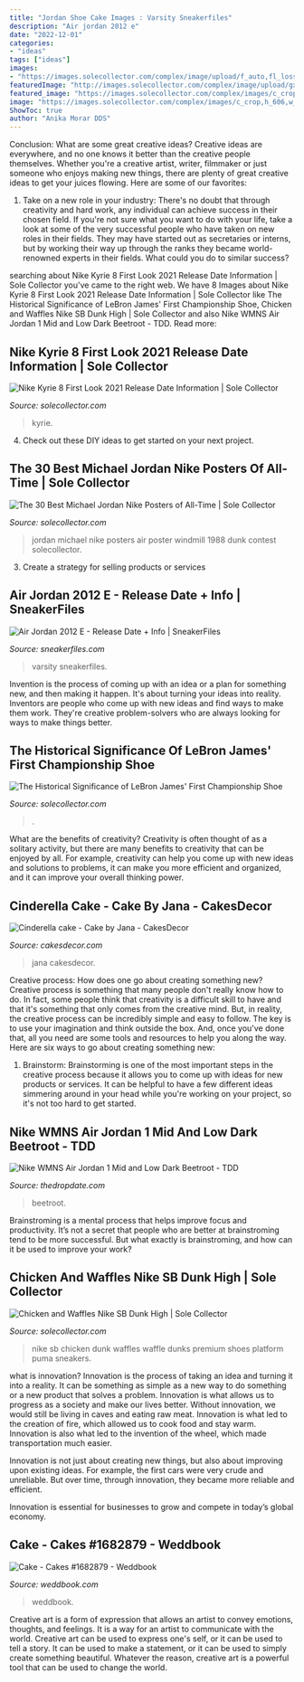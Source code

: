 ```yaml
---
title: "Jordan Shoe Cake Images : Varsity Sneakerfiles"
description: "Air jordan 2012 e"
date: "2022-12-01"
categories:
- "ideas"
tags: ["ideas"]
images:
- "https://images.solecollector.com/complex/image/upload/f_auto,fl_lossy,q_auto,w_1200/h6libx9smwz4edgz7dfb"
featuredImage: "http://images.solecollector.com/complex/image/upload/gxm3bjrqshfyrpj1vmle.jpg"
featured_image: "https://images.solecollector.com/complex/images/c_crop,h_606,w_1077,x_3,y_740/f_auto,fl_lossy,q_auto,w_1200/nb7kh4wrdmpjheaxie8b/nike-kyrie-8-kyrie-irving.jpg"
image: "https://images.solecollector.com/complex/images/c_crop,h_606,w_1077,x_3,y_740/f_auto,fl_lossy,q_auto,w_1200/nb7kh4wrdmpjheaxie8b/nike-kyrie-8-kyrie-irving.jpg"
ShowToc: true
author: "Anika Morar DDS"
---
```



Conclusion: What are some great creative ideas?
Creative ideas are everywhere, and no one knows it better than the creative people themselves. Whether you're a creative artist, writer, filmmaker or just someone who enjoys making new things, there are plenty of great creative ideas to get your juices flowing. Here are some of our favorites: 
1. Take on a new role in your industry: There's no doubt that through creativity and hard work, any individual can achieve success in their chosen field. If you're not sure what you want to do with your life, take a look at some of the very successful people who have taken on new roles in their fields. They may have started out as secretaries or interns, but by working their way up through the ranks they became world-renowned experts in their fields. What could you do to similar success? 


	

		
searching about Nike Kyrie 8 First Look 2021 Release Date Information | Sole Collector you've came to the right web. We have 8 Images about Nike Kyrie 8 First Look 2021 Release Date Information | Sole Collector like The Historical Significance of LeBron James&#039; First Championship Shoe, Chicken and Waffles Nike SB Dunk High | Sole Collector and also Nike WMNS Air Jordan 1 Mid and Low Dark Beetroot - TDD. Read more:
		
    
## Nike Kyrie 8 First Look 2021 Release Date Information | Sole Collector

<img loading=lazy src="https://images.solecollector.com/complex/images/c_crop,h_606,w_1077,x_3,y_740/f_auto,fl_lossy,q_auto,w_1200/nb7kh4wrdmpjheaxie8b/nike-kyrie-8-kyrie-irving.jpg" onerror="this.onerror=null;this.src='https://tse3.mm.bing.net/th?id=OIP.oWKdme9t8A1BeE-qhOhzTQHaEK&amp;pid=15.1';" alt="Nike Kyrie 8 First Look 2021 Release Date Information | Sole Collector">

_Source: solecollector.com_

>kyrie. 

	

4. Check out these DIY ideas to get started on your next project.

    
## The 30 Best Michael Jordan Nike Posters Of All-Time | Sole Collector

<img loading=lazy src="http://images.solecollector.com/complex/image/upload/gxm3bjrqshfyrpj1vmle.jpg" onerror="this.onerror=null;this.src='https://tse3.mm.bing.net/th?id=OIP.tg0zPX7pqw0zaHNNU1ePxgHaKm&amp;pid=15.1';" alt="The 30 Best Michael Jordan Nike Posters of All-Time | Sole Collector">

_Source: solecollector.com_

>jordan michael nike posters air poster windmill 1988 dunk contest solecollector. 

	

3. Create a strategy for selling products or services 

    
## Air Jordan 2012 E - Release Date + Info | SneakerFiles

<img loading=lazy src="https://www.sneakerfiles.com/wp-content/uploads/2012/02/air-jordan-2012-e-release-date-info-5.jpeg" onerror="this.onerror=null;this.src='https://tse1.mm.bing.net/th?id=OIP.sH9KRCV0qInZzulK6iC5sQHaEF&amp;pid=15.1';" alt="Air Jordan 2012 E - Release Date + Info | SneakerFiles">

_Source: sneakerfiles.com_

>varsity sneakerfiles. 

	

Invention is the process of coming up with an idea or a plan for something new, and then making it happen. It's about turning your ideas into reality. Inventors are people who come up with new ideas and find ways to make them work. They're creative problem-solvers who are always looking for ways to make things better.

    
## The Historical Significance Of LeBron James&#039; First Championship Shoe

<img loading=lazy src="https://images.solecollector.com/complex/image/upload/f_auto,fl_lossy,q_auto,w_1200/h6libx9smwz4edgz7dfb" onerror="this.onerror=null;this.src='https://tse1.mm.bing.net/th?id=OIP.meFIskK09rZyGueTVqBrZAHaEM&amp;pid=15.1';" alt="The Historical Significance of LeBron James&#039; First Championship Shoe">

_Source: solecollector.com_

>. 

	

What are the benefits of creativity?
Creativity is often thought of as a solitary activity, but there are many benefits to creativity that can be enjoyed by all. For example, creativity can help you come up with new ideas and solutions to problems, it can make you more efficient and organized, and it can improve your overall thinking power.

    
## Cinderella Cake - Cake By Jana - CakesDecor

<img loading=lazy src="https://pic.cakesdecor.com/m/wdni1axyv8yceveinuob.jpg" onerror="this.onerror=null;this.src='https://tse2.mm.bing.net/th?id=OIP.jrVo0rSpbWpcF1X6UtyVHgHaKL&amp;pid=15.1';" alt="Cinderella cake - Cake by Jana - CakesDecor">

_Source: cakesdecor.com_

>jana cakesdecor. 

	

Creative process: How does one go about creating something new?
Creative process is something that many people don't really know how to do. In fact, some people think that creativity is a difficult skill to have and that it's something that only comes from the creative mind. But, in reality, the creative process can be incredibly simple and easy to follow. The key is to use your imagination and think outside the box. And, once you've done that, all you need are some tools and resources to help you along the way. Here are six ways to go about creating something new: 
1) Brainstorm: Brainstorming is one of the most important steps in the creative process because it allows you to come up with ideas for new products or services. It can be helpful to have a few different ideas simmering around in your head while you're working on your project, so it's not too hard to get started.

    
## Nike WMNS Air Jordan 1 Mid And Low Dark Beetroot - TDD

<img loading=lazy src="https://thedropdate-media.s3.amazonaws.com/uploads/2020/12/air-jordan-1-mid-se-shoe-Lm8dX5.jpg" onerror="this.onerror=null;this.src='https://tse3.mm.bing.net/th?id=OIP.NYWcSQZCc6PFJkQtptcIRQHaHa&amp;pid=15.1';" alt="Nike WMNS Air Jordan 1 Mid and Low Dark Beetroot - TDD">

_Source: thedropdate.com_

>beetroot. 

	

Brainstroming is a mental process that helps improve focus and productivity. It’s not a secret that people who are better at brainstroming tend to be more successful. But what exactly is brainstroming, and how can it be used to improve your work?

    
## Chicken And Waffles Nike SB Dunk High | Sole Collector

<img loading=lazy src="https://images.solecollector.com/complex/image/upload/f_auto,fl_lossy,q_auto,w_1200/chicken-and-waffles-nike-dunk-10_o9wxef" onerror="this.onerror=null;this.src='https://tse4.mm.bing.net/th?id=OIP.MdN6di-CXmqEQ0FR4fmEeQHaEn&amp;pid=15.1';" alt="Chicken and Waffles Nike SB Dunk High | Sole Collector">

_Source: solecollector.com_

>nike sb chicken dunk waffles waffle dunks premium shoes platform puma sneakers. 

	

what is innovation?
Innovation is the process of taking an idea and turning it into a reality. It can be something as simple as a new way to do something or a new product that solves a problem. Innovation is what allows us to progress as a society and make our lives better.
Without innovation, we would still be living in caves and eating raw meat. Innovation is what led to the creation of fire, which allowed us to cook food and stay warm. Innovation is also what led to the invention of the wheel, which made transportation much easier.

Innovation is not just about creating new things, but also about improving upon existing ideas. For example, the first cars were very crude and unreliable. But over time, through innovation, they became more reliable and efficient.

Innovation is essential for businesses to grow and compete in today’s global economy.

    
## Cake - Cakes #1682879 - Weddbook

<img loading=lazy src="http://s6.weddbook.me/t1/1/6/8/1682879/cakes.jpg" onerror="this.onerror=null;this.src='https://tse1.mm.bing.net/th?id=OIP.hO_-JaOmMJmLWXAj9x25CQHaLE&amp;pid=15.1';" alt="Cake - Cakes #1682879 - Weddbook">

_Source: weddbook.com_

>weddbook. 

	

Creative art is a form of expression that allows an artist to convey emotions, thoughts, and feelings. It is a way for an artist to communicate with the world. Creative art can be used to express one's self, or it can be used to tell a story. It can be used to make a statement, or it can be used to simply create something beautiful. Whatever the reason, creative art is a powerful tool that can be used to change the world.

